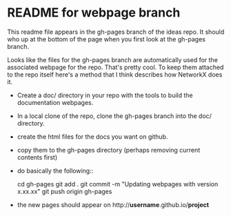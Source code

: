 README for webpage branch
=========================

This readme file appears in the gh-pages branch of the ideas repo.
It should who up at the bottom of the page when you first look at
the gh-pages branch. 

Looks like the files for the gh-pages branch are automatically used
for the associated webpage for the repo. That's pretty cool. To keep
them attached to the repo itself here's a method that I think describes
how NetworkX does it. 

  - Create a doc/ directory in your repo with the tools to build the 
    documentation webpages. 
  - In a local clone of the repo, clone the gh-pages branch into the
    doc/ directory.
  - create the html files for the docs you want on github.
  - copy them to the gh-pages directory (perhaps removing current 
    contents first)
  - do basically the following::
  
      cd gh-pages
      git add .
      git commit -m "Updating webpages with version x.xx.xx"
      git push origin gh-pages
      
  - the new pages should appear on http://**username**.github.io/**project**
